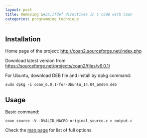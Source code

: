 ```yaml
---
layout: post
title: Removing &#35;ifdef directives in C code with Coan
categories: programming_technique
---
```



## Installation

Home page of the project: http://coan2.sourceforge.net/index.php


Download latest version from https://sourceforge.net/projects/coan2/files/v6.0.1/


For Ubuntu, download DEB file and install by dpkg command:


    sudo dpkg -i coan_6.0.1-for-Ubuntu_14.04_amd64.deb


## Usage

Basic command:

    coan source -V -DVALID_MACRO original_source.c > output.c


Check the [man page](http://coan2.sourceforge.net/coan_man_1.html) for list of full options.


